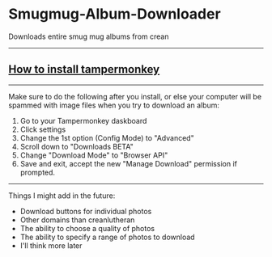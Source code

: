 # Smugmug-Album-Downloader

Downloads entire smug mug albums from crean


___
## [How to install tampermonkey](https://www.youtube.com/watch?v=kjeERqWY04s)
___
Make sure to do the following after you install, or else your computer will be spammed with image files when you try to download an album:

  1) Go to your Tampermonkey daskboard
  2) Click settings
  3) Change the 1st option (Config Mode) to "Advanced"
  4) Scroll down to "Downloads BETA"
  5) Change "Download Mode" to "Browser API"
  6) Save and exit, accept the new "Manage Download" 
     permission if prompted.
___

Things I might add in the future:
 - Download buttons for individual photos
 - Other domains than creanlutheran
 - The ability to choose a quality of photos
 - The ability to specify a range of photos to download
 - I'll think more later
